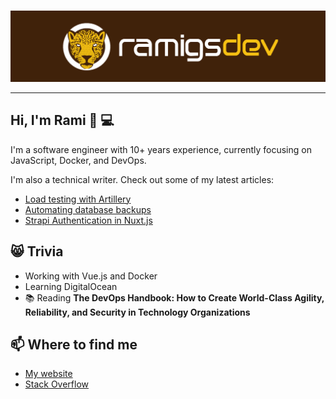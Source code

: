 #

<img src="./banner.jpg" alt="banner that says ramigsdev">

---

## Hi, I'm Rami 👋 💻

I'm a software engineer with 10+ years experience, currently focusing on
JavaScript, Docker, and DevOps.

I'm also a technical writer. Check out some of my latest articles:

- [Load testing with Artillery](https://ramigs.dev/blog/load-testing-artillery/)
- [Automating database backups](https://ramigs.dev/blog/automating-database-backups/)
- [Strapi Authentication in Nuxt.js](https://ramigs.dev/blog/strapi-authentication-in-nuxt-js/)

## 😸 Trivia

- Working with Vue.js and Docker
- Learning DigitalOcean
- 📚 Reading **The DevOps Handbook: How to Create World-Class Agility, Reliability, and Security in Technology Organizations**

## 📫 Where to find me

- [My website](https://ramigs.dev)
- [Stack Overflow](https://stackoverflow.com/users/10485152/ramigs)
